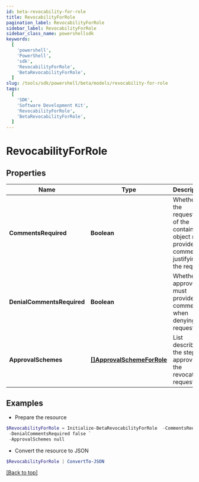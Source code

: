 ```yaml
---
id: beta-revocability-for-role
title: RevocabilityForRole
pagination_label: RevocabilityForRole
sidebar_label: RevocabilityForRole
sidebar_class_name: powershellsdk
keywords:
  [
    'powershell',
    'PowerShell',
    'sdk',
    'RevocabilityForRole',
    'BetaRevocabilityForRole',
  ]
slug: /tools/sdk/powershell/beta/models/revocability-for-role
tags:
  [
    'SDK',
    'Software Development Kit',
    'RevocabilityForRole',
    'BetaRevocabilityForRole',
  ]
---
```


# RevocabilityForRole

## Properties

| Name | Type | Description | Notes |
| --- | --- | --- | --- |
| **CommentsRequired** | **Boolean** | Whether the requester of the containing object must provide comments justifying the request | [optional] [default to $false] |
| **DenialCommentsRequired** | **Boolean** | Whether an approver must provide comments when denying the request | [optional] [default to $false] |
| **ApprovalSchemes** | [**[]ApprovalSchemeForRole**](approval-scheme-for-role) | List describing the steps in approving the revocation request | [optional] |

## Examples

- Prepare the resource

```powershell
$RevocabilityForRole = Initialize-BetaRevocabilityForRole  -CommentsRequired false `
 -DenialCommentsRequired false `
 -ApprovalSchemes null
```

- Convert the resource to JSON

```powershell
$RevocabilityForRole | ConvertTo-JSON
```

[[Back to top]](#)
